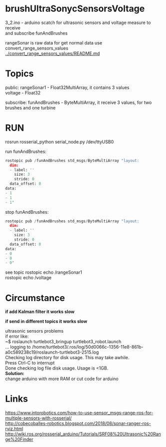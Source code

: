 # brushUltraSonycSensorsVoltage

3_2.ino - arduino scatch for ultrasonic sensors and voltage measure to receive <br>
and subscribe funAndBrushes

rangeSonar is raw data for get normal data use convert_range_sensors_values [../convert_range_sensors_values/README.md](../convert_range_sensors_values/README.md)

# Topics
public:
rangeSonar1 - Float32MultiArray, it contains 3 values<br>
voltage - Float32

subscribe:
funAndBrushes - ByteMultiArray, it receive 3 values, for two brushes and one turbine

# RUN
rosrun rosserial_python serial_node.py /dev/ttyUSB0<br>

run funAndBrushes:<br>
```python
rostopic pub /funAndBrushes std_msgs/ByteMultiArray "layout:
  dim:
  - label: ''
    size: 3
    stride: 0
  data_offset: 0
data:
- 1
- 1
- 1" 
```
stop funAndBrushes:<br>
```python
rostopic pub /funAndBrushes std_msgs/ByteMultiArray "layout:
  dim:
  - label: ''
    size: 3
    stride: 0
  data_offset: 0
data:
- 0
- 0
- 0" 
```

see topic
rostopic echo /rangeSonar1<br>
rostopic echo /voltage<br>



# Circumstance
<b>if add Kalman filter it works slow</b><br>

<b>if send in different topics it works slow</b><br>


ultrasonic sensors problems<br>
if error like:<br>
~$ roslaunch turtlebot3_bringup turtlebot3_robot.launch <br>
... logging to /home/turtlebot3/.ros/log/50d0066c-1356-11e8-861b-a0c589238c19/roslaunch-turtlebot3-2515.log<br>
Checking log directory for disk usage. This may take awhile.<br>
Press Ctrl-C to interrupt<br>
Done checking log file disk usage. Usage is <1GB.<br>
<b>Solution:</b><br>
change arduino with more RAM or cut code for arduino<br>

# Links
https://www.intorobotics.com/how-to-use-sensor_msgs-range-ros-for-multiple-sensors-with-rosserial/<br>
http://cobecoballes-robotics.blogspot.com/2018/08/sonar-ranger-ros-rviz.html<br>
http://wiki.ros.org/rosserial_arduino/Tutorials/SRF08%20Ultrasonic%20Range%20Finder<br>
